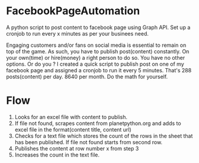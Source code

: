 # FacebookPageAutomation
A python script to post content to facebook page using Graph API. Set up a cronjob to run every x minutes as per your businees need.

Engaging customers and/or fans on social media is essential to remain on top of the game. As such, you have to publish post(content) constantly. On your own(time) or hire(money) a right person to do so. You have no other options. Or do you ? I created a quick script to publish post on one of my facebook page and assigned a cronjob to run it every 5 minutes. That's 288 posts(content) per day. 8640 per month. Do the math for yourself. 

# Flow
1. Looks for an excel file with content to publish. 
2. If file not found, scrapes content from planetpython.org and adds to excel file in the format(content title, content url)
3. Checks for a text file which stores the count of the rows in the sheet that has been published. If file not found starts from second row. 
4. Publishes the content at row number x from step 3 
5. Increases the count in the text file. 
